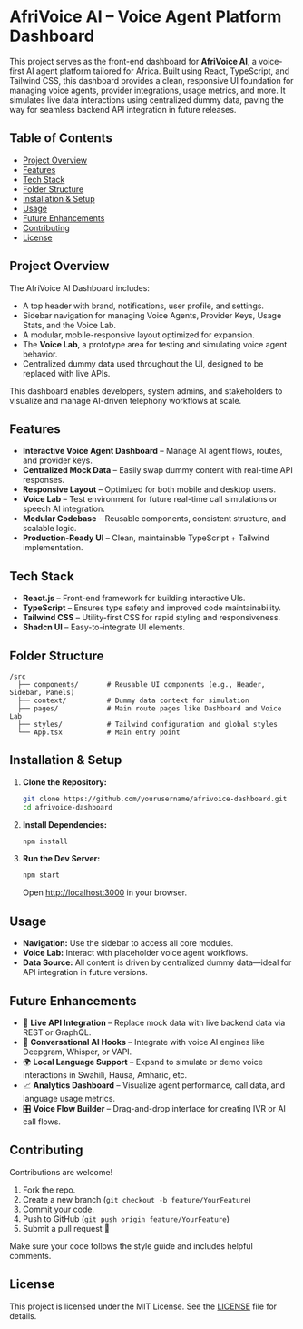 
# AfriVoice AI – Voice Agent Platform Dashboard

This project serves as the front-end dashboard for **AfriVoice AI**, a voice-first AI agent platform tailored for Africa. Built using React, TypeScript, and Tailwind CSS, this dashboard provides a clean, responsive UI foundation for managing voice agents, provider integrations, usage metrics, and more. It simulates live data interactions using centralized dummy data, paving the way for seamless backend API integration in future releases.

## Table of Contents

- [Project Overview](#project-overview)
- [Features](#features)
- [Tech Stack](#tech-stack)
- [Folder Structure](#folder-structure)
- [Installation & Setup](#installation--setup)
- [Usage](#usage)
- [Future Enhancements](#future-enhancements)
- [Contributing](#contributing)
- [License](#license)

## Project Overview

The AfriVoice AI Dashboard includes:

- A top header with brand, notifications, user profile, and settings.
- Sidebar navigation for managing Voice Agents, Provider Keys, Usage Stats, and the Voice Lab.
- A modular, mobile-responsive layout optimized for expansion.
- The **Voice Lab**, a prototype area for testing and simulating voice agent behavior.
- Centralized dummy data used throughout the UI, designed to be replaced with live APIs.

This dashboard enables developers, system admins, and stakeholders to visualize and manage AI-driven telephony workflows at scale.

## Features

- **Interactive Voice Agent Dashboard** – Manage AI agent flows, routes, and provider keys.
- **Centralized Mock Data** – Easily swap dummy content with real-time API responses.
- **Responsive Layout** – Optimized for both mobile and desktop users.
- **Voice Lab** – Test environment for future real-time call simulations or speech AI integration.
- **Modular Codebase** – Reusable components, consistent structure, and scalable logic.
- **Production-Ready UI** – Clean, maintainable TypeScript + Tailwind implementation.

## Tech Stack

- **React.js** – Front-end framework for building interactive UIs.
- **TypeScript** – Ensures type safety and improved code maintainability.
- **Tailwind CSS** – Utility-first CSS for rapid styling and responsiveness.
- **Shadcn UI** – Easy-to-integrate UI elements.

## Folder Structure

```
/src
  ├── components/       # Reusable UI components (e.g., Header, Sidebar, Panels)
  ├── context/          # Dummy data context for simulation
  ├── pages/            # Main route pages like Dashboard and Voice Lab
  ├── styles/           # Tailwind configuration and global styles
  └── App.tsx           # Main entry point
```

## Installation & Setup

1. **Clone the Repository:**
   ```bash
   git clone https://github.com/yourusername/afrivoice-dashboard.git
   cd afrivoice-dashboard
   ```

2. **Install Dependencies:**
   ```bash
   npm install
   ```

3. **Run the Dev Server:**
   ```bash
   npm start
   ```

   Open [http://localhost:3000](http://localhost:3000) in your browser.

## Usage

- **Navigation:** Use the sidebar to access all core modules.
- **Voice Lab:** Interact with placeholder voice agent workflows.
- **Data Source:** All content is driven by centralized dummy data—ideal for API integration in future versions.

## Future Enhancements

- 🔌 **Live API Integration** – Replace mock data with live backend data via REST or GraphQL.
- 🧠 **Conversational AI Hooks** – Integrate with voice AI engines like Deepgram, Whisper, or VAPI.
- 🌍 **Local Language Support** – Expand to simulate or demo voice interactions in Swahili, Hausa, Amharic, etc.
- 📈 **Analytics Dashboard** – Visualize agent performance, call data, and language usage metrics.
- 🎛️ **Voice Flow Builder** – Drag-and-drop interface for creating IVR or AI call flows.

## Contributing

Contributions are welcome!

1. Fork the repo.
2. Create a new branch (`git checkout -b feature/YourFeature`)
3. Commit your code.
4. Push to GitHub (`git push origin feature/YourFeature`)
5. Submit a pull request 🚀

Make sure your code follows the style guide and includes helpful comments.

## License

This project is licensed under the MIT License. See the [LICENSE](LICENSE) file for details.
